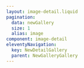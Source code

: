 ```yaml
---
layout: image-detail.liquid
pagination:
  data: newGallery
  size: 1
  alias: image
component: image-detail
eleventyNavigation:
  key: NewDetailGallery
  parent: NewGalleryGallery
---
```

